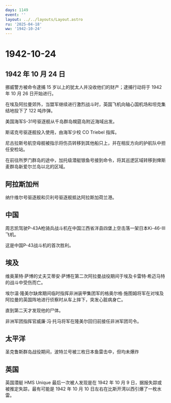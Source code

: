 ```yaml
---
days: 1149
event: ''
layout: ../../layouts/Layout.astro
ru: '2025-04-18'
ww: '1942-10-24'
---
```


# 1942-10-24

## 1942 年 10 月 24 日

挪威警方被命令逮捕 15 岁以上的犹太人并没收他们的财产；逮捕行动将于 1942
年 10 月 26 日开始进行。

在埃及阿拉曼郊外，当盟军继续进行激烈战斗时，英国飞机向轴心国机场和坦克集结地投下了
122 吨炸弹。

美国海军S-31号驱逐舰从千岛群岛幌筵岛附近海域出发。

斯诺克号驱逐舰投入使用，由海军少校 CO Triebel 指挥。

尼古拉斯号航空母舰被指示将伤员转移到其他船只上，并在相反方向的护航队中担任安检站。

在前往所罗门群岛的途中，加托级潜艇银鱼号接到命令，将其巡逻区域转移到俾斯麦群岛新爱尔兰岛以北的区域。

## 阿拉斯加州

纳什维尔号驱逐舰和贝利号驱逐舰抵达阿拉斯加荷兰港。

## 中国

周志凯驾驶P-43A枪骑兵战斗机在中国江西省洋县四堡上空击落一架日本Ki-46-III飞机。

这是中国P-43战斗机的首次胜利。

## 埃及

维奥莱特·萨博的丈夫艾蒂安·萨博在第二次阿拉曼战役期间于埃及卡雷特·希迈马特的战斗中受伤而亡。

埃尔温·隆美尔缺席期间临时指挥非洲装甲集团军的格奥尔格·施图姆将军在对埃及阿拉曼的英国阵地进行侦察时从车上摔下，突发心脏病身亡。

直到第二天才发现他的尸体。

非洲军团指挥官威廉·冯·托马将军在隆美尔回归前接任非洲军团司令。

## 太平洋

圣克鲁斯群岛战役期间，波特兰号被三枚日本鱼雷击中，但均未爆炸

## 英国

英国潜艇 HMS Unique 最后一次被人发现是在 1942 年 10 月 9
日，据报失踪或被推定失踪，最有可能是 1942 年 10 月 10
日左右在比斯开湾以西引爆了一枚水雷。